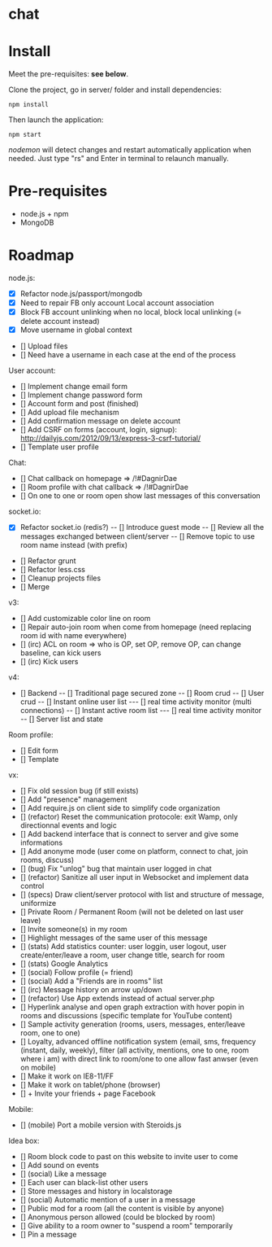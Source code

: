 chat
====

# Install

Meet the pre-requisites: **see below**.

Clone the project, go in server/ folder and install dependencies:

```
npm install
```

Then launch the application:

```
npm start
```

*nodemon* will detect changes and restart automatically application when needed. Just type "rs" and Enter in terminal to relaunch manually.

# Pre-requisites

* node.js + npm
* MongoDB

# Roadmap

node.js:
- [x] Refactor node.js/passport/mongodb
- [x] Need to repair FB only account Local account association
- [x] Block FB account unlinking when no local, block local unlinking (= delete account instead)
- [x] Move username in global context
- [] Upload files
- [] Need have a username in each case at the end of the process

User account:
- [] Implement change email form
- [] Implement change password form
- [] Account form and post (finished)
- [] Add upload file mechanism
- [] Add confirmation message on delete account
- [] Add CSRF on forms (account, login, signup): http://dailyjs.com/2012/09/13/express-3-csrf-tutorial/
- [] Template user profile

Chat:
- [] Chat callback on homepage => /!#DagnirDae
- [] Room profile with chat callback => /!#DagnirDae
- [] On one to one or room open show last messages of this conversation

socket.io:
- [x] Refactor socket.io (redis?)
-- [] Introduce guest mode
-- [] Review all the messages exchanged between client/server
-- [] Remove topic to use room name instead (with prefix)

- [] Refactor grunt
- [] Refactor less.css
- [] Cleanup projects files
- [] Merge

v3:
- [] Add customizable color line on room
- [] Repair auto-join room when come from homepage (need replacing room id with name everywhere)
- [] (irc) ACL on room => who is OP, set OP, remove OP, can change baseline, can kick users
- [] (irc) Kick users

v4:
- [] Backend
-- [] Traditional page secured zone
-- [] Room crud
-- [] User crud
-- [] Instant online user list
--- [] real time activity monitor (multi connections)
-- [] Instant active room list
--- [] real time activity monitor
-- [] Server list and state

Room profile:
- [] Edit form
- [] Template

vx:
- [] Fix old session bug (if still exists)
- [] Add "presence" management
- [] Add require.js on client side to simplify code organization
- [] (refactor) Reset the communication protocole: exit Wamp, only directionnal events and logic
- [] Add backend interface that is connect to server and give some informations
- [] Add anonyme mode (user come on platform, connect to chat, join rooms, discuss)
- [] (bug) Fix "unlog" bug that maintain user logged in chat
- [] (refactor) Sanitize all user input in Websocket and implement data control
- [] (specs) Draw client/server protocol with list and structure of message, uniformize
- [] Private Room / Permanent Room (will not be deleted on last user leave)
- [] Invite someone(s) in my room
- [] Highlight messages of the same user of this message
- [] (stats) Add statistics counter: user loggin, user logout, user create/enter/leave a room, user change title, search for room
- [] (stats) Google Analytics
- [] (social) Follow profile (= friend)
- [] (social) Add a "Friends are in rooms" list
- [] (irc) Message history on arrow up/down
- [] (refactor) Use App extends instead of actual server.php
- [] Hyperlink analyse and open graph extraction with hover popin in rooms and discussions (specific template for YouTube content)
- [] Sample activity generation (rooms, users, messages, enter/leave room, one to one)
- [] Loyalty, advanced offline notification system (email, sms, frequency (instant, daily, weekly), filter (all activity, mentions, one to one, room where i am) with direct link to room/one to one allow fast anwser (even on mobile)
- [] Make it work on IE8-11/FF
- [] Make it work on tablet/phone (browser)
- [] + Invite your friends + page Facebook

Mobile:
- [] (mobile) Port a mobile version with Steroids.js

Idea box:
- [] Room block code to past on this website to invite user to come
- [] Add sound on events
- [] (social) Like a message
- [] Each user can black-list other users
- [] Store messages and history in localstorage
- [] (social) Automatic mention of a user in a message
- [] Public mod for a room (all the content is visible by anyone)
- [] Anonymous person allowed (could be blocked by room)
- [] Give ability to a room owner to "suspend a room" temporarily
- [] Pin a message
